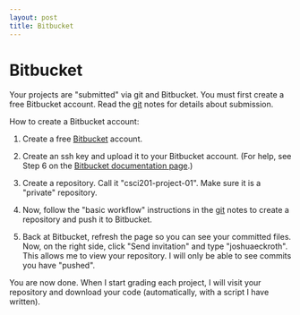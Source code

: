 ```yaml
---
layout: post
title: Bitbucket
---
```


# Bitbucket

Your projects are "submitted" via git and Bitbucket. You must first create a free Bitbucket account. Read the [git](/notes/git.html) notes for details about submission.

How to create a Bitbucket account:

1. Create a free [Bitbucket](https://bitbucket.org) account.

2. Create an ssh key and upload it to your Bitbucket account. (For
   help, see Step 6 on the
   [Bitbucket documentation page](https://confluence.atlassian.com/display/BITBUCKET/Set+up+SSH+for+Git).)

3. Create a repository. Call it "csci201-project-01". Make sure it is a "private" repository.

4. Now, follow the "basic workflow" instructions in the
   [git](/notess/git.html) notes to create a repository and push it
   to Bitbucket.

5. Back at Bitbucket, refresh the page so you can see your committed
   files. Now, on the right side, click "Send invitation" and type
   "joshuaeckroth". This allows me to view your repository. I will
   only be able to see commits you have "pushed".

You are now done. When I start grading each project, I will visit your
repository and download your code (automatically, with a script I have written).

